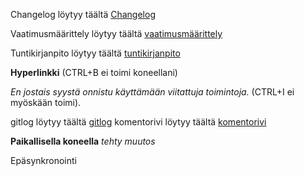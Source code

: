 Changelog löytyy täältä [Changelog](https://github.com/MaaritVilen/ot-harjoitustyo/blob/master/dokumentaatio/changelog.md)

Vaatimusmäärittely löytyy täältä [vaatimusmäärittely](https://github.com/MaaritVilen/ot-harjoitustyo/blob/master/dokumentaatio/vaatimusmaarittely.md)

Tuntikirjanpito löytyy täältä [tuntikirjanpito](https://github.com/MaaritVilen/ot-harjoitustyo/blob/master/dokumentaatio/tuntikirjanpito.md)

**Hyperlinkki** (CTRL+B ei toimi koneellani)

*En jostais syystä onnistu käyttämään viitattuja toimintoja.* (CTRL+I ei myöskään toimi). 

gitlog löytyy täältä [gitlog](https://github.com/MaaritVilen/ot-harjoitustyo/blob/master/laskarit/viikko1/gitlog.txt)
komentorivi löytyy täältä [komentorivi](https://github.com/MaaritVilen/ot-harjoitustyo/blob/master/laskarit/viikko1/komentorivi.txt)

**Paikallisella koneella** *tehty muutos*

Epäsynkronointi
